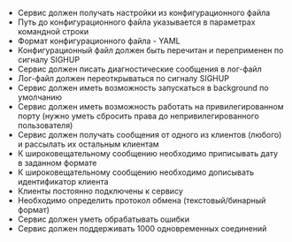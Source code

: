 - Сервис должен получать настройки из конфигурационного файла
- Путь до конфигурационного файла указывается в параметрах командной строки
- Формат конфигурационного файла - YAML
- Конфигурационный файл должен быть перечитан и переприменен по сигналу SIGHUP
- Сервис должен писать диагностические сообщения в лог-файл
- Лог-файл должен переоткрываться по сигналу SIGHUP
- Сервис должен иметь возможность запускаться в background по умолчанию
- Сервис должен иметь возможность работать на привилегированном порту (нужно уметь сбросить права до непривилегированного пользователя)
- Сервис должен получать сообщения от одного из клиентов (любого) и рассылать их остальным клиентам
- К широковещательному сообщению необходимо приписывать дату в заданном формате
- К широковещательному сообщению необходимо дописывать идентификатор клиента
- Клиенты постоянно подключены к сервису
- Необходимо определить протокол обмена (текстовый/бинарный формат)
- Сервис должен уметь обрабатывать ошибки
- Сервис должен поддерживать 1000 одновременных соединений
